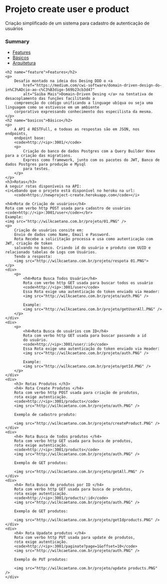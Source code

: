 <h1>Projeto create user e product</h1>
    <p>
        Criação simplificado de um sistema para cadastro de autenticação de usuários
    </p>
    <h3>Summary</h3>
    <ul>
        <li><a href="#feature">Features</a></li>
        <li><a href="#basicos">Básicos</a></li>
        <li><a href="#arquitetura">Arquitetura</a></li>
    </ul>

    <h2 name="feature">Features</h2>
    <p>
        Desafio montado na ideia dos Desing DDD o <a
            href="https://medium.com/cwi-software/domain-driven-design-do-in%C3%ADcio-ao-c%C3%B3digo-569b23cb3d47"
            alt="Saiba Mais">Domain-Driven Desing </a> na tentativa de desacoplamento das funções facilitando a
        compreenção do código unificando a linguage ubíqua ou seja uma linguagem como se estivesse em um ambiente
        corporativo expressando conhecimento dos especilista da mesma.
    </p>
    <h2 name="basicos">Básico</h2>
    <p>
        A API é RESTFull, e todoas as respostas são em JSON, nos endpoints,
        endpoint base:
        <code>http://<ip>:3001/</code>
        <p>
            Criação do banco de dados Postgres com a Query Builder Knex para a criação das migrations.
            Express como framework, junto com os pacotes do JWT, Banco de dados Postgres para produção e Mysql
            para testes.
        </p>
    </p>
    <h3>Rotas</h3>
    A seguir rotas disponíveis na API:
    <i>Lebando que o projeto está disponível no heroku na url:
        <code>https://newproject-create.herokuapp.com</code></i>

    <h4>Rota de Criação de usuários</h4>
    Rota com verbo http POST usada para cadastro de usuários
    <code>http://<ip>:3001/user</code></br>
    Example:
    <img src="http://wilkcaetano.com.br/projeto/01.PNG" />
    <p>
        Criação de usuários consite em:
        Envio de dados como Name, Email e Password.
        Rota Recebe a solicitação processa e usa como autenticação com JWT, criação de token
        salvando no banco. Criando id do usuário e produto com UUID e relacionado tabelas de Logs com Usuários.
        Tendo a resposta:
        <img src="http://wilkcaetano.com.br/projeto/respota 01.PNG">
    </p>
    <div>
        <p>
            <h4>Rota Busca Todos Usuário</h4>
            Rota com verbo http GET usada para buscar todos os usuário
            <code>http://<ip>:3001/user</code>
            Essa Rota exige uma autenticação do token enviado via Header:
            <img src="http://wilkcaetano.com.br/projeto/auth.PNG" />

            Example:
            <img src="http://wilkcaetano.com.br/projeto/getUserAll.PNG" />
        </p>
    </div>
    <div>
        <p>
            <h4>Rota Busca de usuários com ID</h4>
            Rota com verbo http GET usada para buscar passando a id
            do usuário.
            <code>http://<ip>:3001/user/:id</code>
            Essa Rota exige uma autenticação do token enviado via Header:
            <img src="http://wilkcaetano.com.br/projeto/auth.PNG" />

            Example:
            <img src="http://wilkcaetano.com.br/projeto/getId.PNG" />
        </p>
    </div>
    <div>
        <h3> Rotas Produtos </h3>
        <h4> Rota Create Produtos </h4>
        Rota com verbo http POST usada para criação de produtos,
        rota exige autenticação.
        <code>http://<ip>:3001/products</code>
        <img src="http://wilkcaetano.com.br/projeto/auth.PNG" />

        Exemplo de cadastro produto:

        <img src="http://wilkcaetano.com.br/projeto/createProduct.PNG" />
    </div>
    <div>
        <h4> Rota Busca de todos produtos </h4>
        Rota com verbo http GET usada para busca de produtos,
        rota exige autenticação.
        <code>http://<ip>:3001/products</code>
        <img src="http://wilkcaetano.com.br/projeto/auth.PNG" />

        Exemplo de GET produtos:

        <img src="http://wilkcaetano.com.br/projeto/getAll.PNG" />
    </div>
    <div>
        <h4> Rota Busca de produtos por ID </h4>
        Rota com verbo http GET usada para busca de produtos,
        rota exige autenticação.
        <code>http://<ip>:3001/products/:id</code>
        <img src="http://wilkcaetano.com.br/projeto/auth.PNG" />

        Exemplo de GET produtos:

        <img src="http://wilkcaetano.com.br/projeto/getIdproducts.PNG" />
    </div>
    <div>
        <h4> Rota Upadate produtos </h4>
        Rota com verbo http PUT usada para update de produtos,
        rota exige autenticação.
        <code>http://<ip>:3001/paginate?page=1&offset=10</code>
        <img src="http://wilkcaetano.com.br/projeto/auth.PNG" />

        Exemplo de PUT produtos:

        <img src="http://wilkcaetano.com.br/projeto/update products.PNG" />
    </div>
